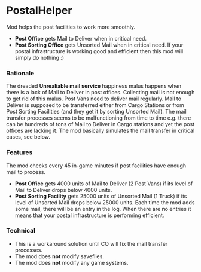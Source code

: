 # PostalHelper

Mod helps the post facilities to work more smoothly.
- **Post Office** gets Mail to Deliver when in critical need.
- **Post Sorting Office** gets Unsorted Mail when in critical need.
If your postal infrastructure is working good and efficient then this mod will simply do nothing :)

### Rationale

The dreaded **Unrealiable mail service** happiness malus happens when there is a lack of Mail to Deliver in post offices. Collecting mail is not enough to get rid of this malus. Post Vans need to deliver mail regularly. Mail to Deliver is supposed to be transferred either from Cargo Stations or from Post Sorting Facilities (and they get it by sorting Unsorted Mail). The mail transfer processes seems to be malfunctioning from time to time e.g. there can be hundreds of tons of Mail to Deliver in Cargo stations and yet the post offices are lacking it. The mod basically simulates the mail transfer in critical cases, see below.

### Features

The mod checks every 45 in-game minutes if post facilities have enough mail to process.
- **Post Office** gets 4000 units of Mail to Deliver (2 Post Vans) if its level of Mail to Deliver drops below 4000 units.
- **Post Sorting Facility** gets 25000 units of Unsorted Mail (1 Truck) if its level of Unsorted Mail drops below 25000 units.
Each time the mod adds some mail, there will be an entry in the log. When there are no entries it means that your postal infrastructure is performing efficient.

### Technical

- This is a workaround solution until CO will fix the mail transfer processes.
- The mod does **not** modify savefiles.
- The mod does **not** modify any game systems.
